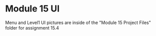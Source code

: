 # Module 15 UI
 
Menu and Level1 UI pictures are inside of the "Module 15 Project Files" folder for assignment 15.4
